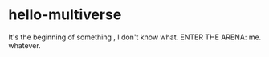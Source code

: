 # hello-multiverse
It's the beginning of something , I don't know what.
ENTER THE ARENA: me. whatever.
